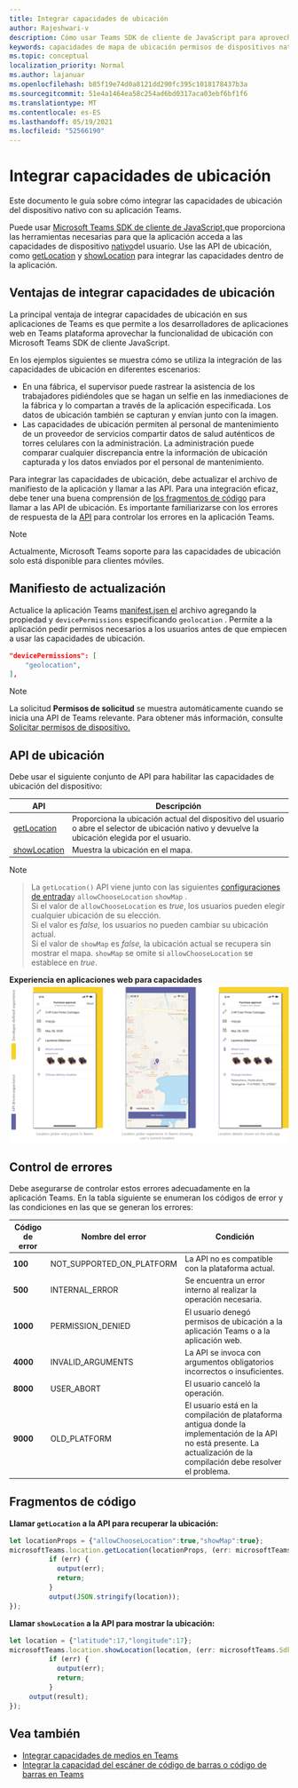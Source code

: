 ```yaml
---
title: Integrar capacidades de ubicación
author: Rajeshwari-v
description: Cómo usar Teams SDK de cliente de JavaScript para aprovechar las capacidades de ubicación
keywords: capacidades de mapa de ubicación permisos de dispositivos nativos
ms.topic: conceptual
localization_priority: Normal
ms.author: lajanuar
ms.openlocfilehash: b85f19e74d0a8121dd290fc395c1018178437b3a
ms.sourcegitcommit: 51e4a1464ea58c254ad6bd0317aca03ebf6bf1f6
ms.translationtype: MT
ms.contentlocale: es-ES
ms.lasthandoff: 05/19/2021
ms.locfileid: "52566190"
---
```

# <a name="integrate-location-capabilities"></a>Integrar capacidades de ubicación 

Este documento le guía sobre cómo integrar las capacidades de ubicación del dispositivo nativo con su aplicación Teams.  

Puede usar [Microsoft Teams SDK de cliente de JavaScript,](/javascript/api/overview/msteams-client?view=msteams-client-js-latest&preserve-view=true)que proporciona las herramientas necesarias para que la aplicación acceda a las capacidades de dispositivo [nativo](native-device-permissions.md)del usuario. Use las API de ubicación, como [getLocation](/javascript/api/@microsoft/teams-js/location?view=msteams-client-js-latest#getLocation_LocationProps___error__SdkError__location__Location_____void_&preserve-view=true) y [showLocation](/javascript/api/@microsoft/teams-js/location?view=msteams-client-js-latest#showLocation_Location___error__SdkError__status__boolean_____void_&preserve-view=true) para integrar las capacidades dentro de la aplicación. 

## <a name="advantages-of-integrating-location-capabilities"></a>Ventajas de integrar capacidades de ubicación

La principal ventaja de integrar capacidades de ubicación en sus aplicaciones de Teams es que permite a los desarrolladores de aplicaciones web en Teams plataforma aprovechar la funcionalidad de ubicación con Microsoft Teams SDK de cliente JavaScript. 

En los ejemplos siguientes se muestra cómo se utiliza la integración de las capacidades de ubicación en diferentes escenarios:
* En una fábrica, el supervisor puede rastrear la asistencia de los trabajadores pidiéndoles que se hagan un selfie en las inmediaciones de la fábrica y lo compartan a través de la aplicación especificada. Los datos de ubicación también se capturan y envían junto con la imagen.
* Las capacidades de ubicación permiten al personal de mantenimiento de un proveedor de servicios compartir datos de salud auténticos de torres celulares con la administración. La administración puede comparar cualquier discrepancia entre la información de ubicación capturada y los datos enviados por el personal de mantenimiento.

Para integrar las capacidades de ubicación, debe actualizar el archivo de manifiesto de la aplicación y llamar a las API. Para una integración eficaz, debe tener una buena comprensión de [los fragmentos de código](#code-snippets) para llamar a las API de ubicación. Es importante familiarizarse con los errores de respuesta de la [API](#error-handling) para controlar los errores en la aplicación Teams.

> [!NOTE] 
> Actualmente, Microsoft Teams soporte para las capacidades de ubicación solo está disponible para clientes móviles.

## <a name="update-manifest"></a>Manifiesto de actualización

Actualice la aplicación Teams [manifest.jsen el](../../resources/schema/manifest-schema.md#devicepermissions) archivo agregando la propiedad y `devicePermissions` especificando `geolocation` . Permite a la aplicación pedir permisos necesarios a los usuarios antes de que empiecen a usar las capacidades de ubicación.

``` json
"devicePermissions": [
    "geolocation",
],
```

> [!NOTE]
> La solicitud **Permisos de solicitud** se muestra automáticamente cuando se inicia una API de Teams relevante. Para obtener más información, consulte [Solicitar permisos de dispositivo.](native-device-permissions.md)

## <a name="location-apis"></a>API de ubicación

Debe usar el siguiente conjunto de API para habilitar las capacidades de ubicación del dispositivo:

| API      | Descripción   |
| --- | --- |
|[getLocation](/javascript/api/@microsoft/teams-js/location?view=msteams-client-js-latest#getLocation_LocationProps___error__SdkError__location__Location_____void_&preserve-view=true) | Proporciona la ubicación actual del dispositivo del usuario o abre el selector de ubicación nativo y devuelve la ubicación elegida por el usuario. |
|[showLocation](/javascript/api/@microsoft/teams-js/location?view=msteams-client-js-latest#showLocation&preserve-view=true) | Muestra la ubicación en el mapa. |

> [!NOTE]

> La `getLocation()` API viene junto con las siguientes [configuraciones de entrada](/javascript/api/@microsoft/teams-js/locationprops?view=msteams-client-js-latest&preserve-view=true)y `allowChooseLocation` `showMap` . <br/> Si el valor de `allowChooseLocation` es *true*, los usuarios pueden elegir cualquier ubicación de su elección.<br/>  Si el valor es *false,* los usuarios no pueden cambiar su ubicación actual.<br/> Si el valor de `showMap` es *false,* la ubicación actual se recupera sin mostrar el mapa. `showMap` se omite si `allowChooseLocation` se establece en *true*.

**Experiencia en aplicaciones web para capacidades** 
 ![ de ubicación experiencia de la aplicación web para las capacidades de ubicación](../../assets/images/tabs/location-capability.png)

## <a name="error-handling"></a>Control de errores

Debe asegurarse de controlar estos errores adecuadamente en la aplicación Teams. En la tabla siguiente se enumeran los códigos de error y las condiciones en las que se generan los errores: 

|Código de error |  Nombre del error     | Condición|
| --------- | --------------- | -------- |
| **100** | NOT_SUPPORTED_ON_PLATFORM | La API no es compatible con la plataforma actual.|
| **500** | INTERNAL_ERROR | Se encuentra un error interno al realizar la operación necesaria.|
| **1000** | PERMISSION_DENIED |El usuario denegó permisos de ubicación a la aplicación Teams o a la aplicación web.|
| **4000** | INVALID_ARGUMENTS | La API se invoca con argumentos obligatorios incorrectos o insuficientes.|
| **8000** | USER_ABORT |El usuario canceló la operación.|
| **9000** | OLD_PLATFORM | El usuario está en la compilación de plataforma antigua donde la implementación de la API no está presente. La actualización de la compilación debe resolver el problema.|

## <a name="code-snippets"></a>Fragmentos de código

**Llamar `getLocation` a la API para recuperar la ubicación:**

```javascript
let locationProps = {"allowChooseLocation":true,"showMap":true};
microsoftTeams.location.getLocation(locationProps, (err: microsoftTeams.SdkError, location: microsoftTeams.location.Location) => {
          if (err) {
            output(err);
            return;
          }
          output(JSON.stringify(location));
});
```

**Llamar `showLocation` a la API para mostrar la ubicación:**

```javascript
let location = {"latitude":17,"longitude":17};
microsoftTeams.location.showLocation(location, (err: microsoftTeams.SdkError, result: boolean) => {
          if (err) {
            output(err);
            return;
          }
     output(result);
});
```

## <a name="see-also"></a>Vea también

* [Integrar capacidades de medios en Teams](mobile-camera-image-permissions.md)
* [Integrar la capacidad del escáner de código de barras o código de barras en Teams](qr-barcode-scanner-capability.md)
